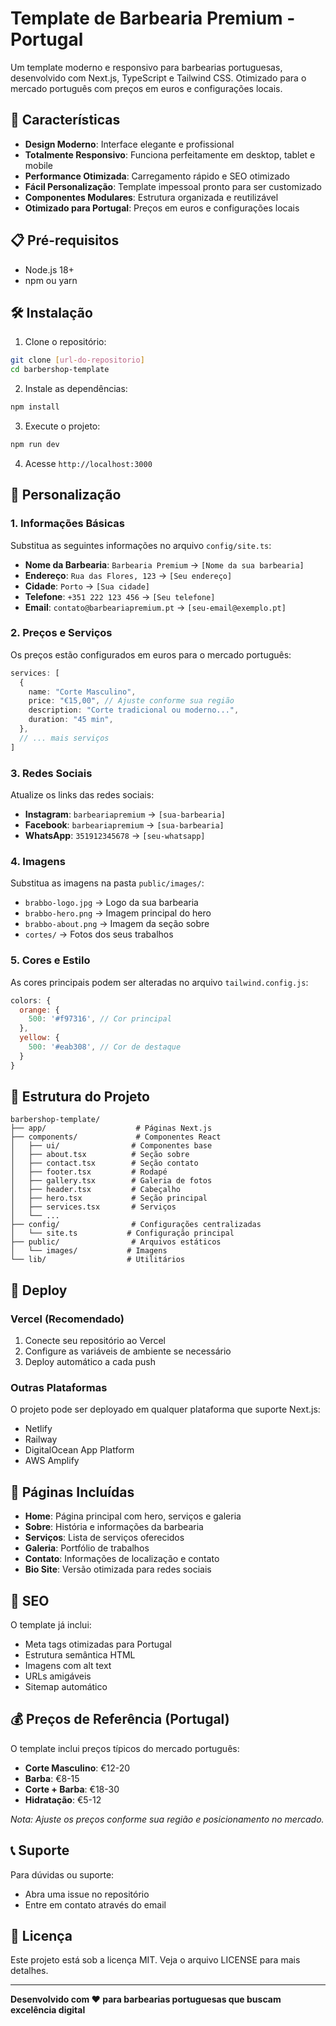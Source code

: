 # Template de Barbearia Premium - Portugal

Um template moderno e responsivo para barbearias portuguesas, desenvolvido com Next.js, TypeScript e Tailwind CSS. Otimizado para o mercado português com preços em euros e configurações locais.

## 🚀 Características

- **Design Moderno**: Interface elegante e profissional
- **Totalmente Responsivo**: Funciona perfeitamente em desktop, tablet e mobile
- **Performance Otimizada**: Carregamento rápido e SEO otimizado
- **Fácil Personalização**: Template impessoal pronto para ser customizado
- **Componentes Modulares**: Estrutura organizada e reutilizável
- **Otimizado para Portugal**: Preços em euros e configurações locais

## 📋 Pré-requisitos

- Node.js 18+ 
- npm ou yarn

## 🛠️ Instalação

1. Clone o repositório:
```bash
git clone [url-do-repositorio]
cd barbershop-template
```

2. Instale as dependências:
```bash
npm install
```

3. Execute o projeto:
```bash
npm run dev
```

4. Acesse `http://localhost:3000`

## 🎨 Personalização

### 1. Informações Básicas

Substitua as seguintes informações no arquivo `config/site.ts`:

- **Nome da Barbearia**: `Barbearia Premium` → `[Nome da sua barbearia]`
- **Endereço**: `Rua das Flores, 123` → `[Seu endereço]`
- **Cidade**: `Porto` → `[Sua cidade]`
- **Telefone**: `+351 222 123 456` → `[Seu telefone]`
- **Email**: `contato@barbeariapremium.pt` → `[seu-email@exemplo.pt]`

### 2. Preços e Serviços

Os preços estão configurados em euros para o mercado português:

```typescript
services: [
  {
    name: "Corte Masculino",
    price: "€15,00", // Ajuste conforme sua região
    description: "Corte tradicional ou moderno...",
    duration: "45 min",
  },
  // ... mais serviços
]
```

### 3. Redes Sociais

Atualize os links das redes sociais:

- **Instagram**: `barbeariapremium` → `[sua-barbearia]`
- **Facebook**: `barbeariapremium` → `[sua-barbearia]`
- **WhatsApp**: `351912345678` → `[seu-whatsapp]`

### 4. Imagens

Substitua as imagens na pasta `public/images/`:

- `brabbo-logo.jpg` → Logo da sua barbearia
- `brabbo-hero.png` → Imagem principal do hero
- `brabbo-about.png` → Imagem da seção sobre
- `cortes/` → Fotos dos seus trabalhos

### 5. Cores e Estilo

As cores principais podem ser alteradas no arquivo `tailwind.config.js`:

```javascript
colors: {
  orange: {
    500: '#f97316', // Cor principal
  },
  yellow: {
    500: '#eab308', // Cor de destaque
  }
}
```

## 📁 Estrutura do Projeto

```
barbershop-template/
├── app/                    # Páginas Next.js
├── components/             # Componentes React
│   ├── ui/                # Componentes base
│   ├── about.tsx          # Seção sobre
│   ├── contact.tsx        # Seção contato
│   ├── footer.tsx         # Rodapé
│   ├── gallery.tsx        # Galeria de fotos
│   ├── header.tsx         # Cabeçalho
│   ├── hero.tsx           # Seção principal
│   ├── services.tsx       # Serviços
│   └── ...
├── config/                # Configurações centralizadas
│   └── site.ts           # Configuração principal
├── public/                # Arquivos estáticos
│   └── images/           # Imagens
└── lib/                  # Utilitários
```

## 🚀 Deploy

### Vercel (Recomendado)

1. Conecte seu repositório ao Vercel
2. Configure as variáveis de ambiente se necessário
3. Deploy automático a cada push

### Outras Plataformas

O projeto pode ser deployado em qualquer plataforma que suporte Next.js:
- Netlify
- Railway
- DigitalOcean App Platform
- AWS Amplify

## 📱 Páginas Incluídas

- **Home**: Página principal com hero, serviços e galeria
- **Sobre**: História e informações da barbearia
- **Serviços**: Lista de serviços oferecidos
- **Galeria**: Portfólio de trabalhos
- **Contato**: Informações de localização e contato
- **Bio Site**: Versão otimizada para redes sociais

## 🎯 SEO

O template já inclui:
- Meta tags otimizadas para Portugal
- Estrutura semântica HTML
- Imagens com alt text
- URLs amigáveis
- Sitemap automático

## 💰 Preços de Referência (Portugal)

O template inclui preços típicos do mercado português:

- **Corte Masculino**: €12-20
- **Barba**: €8-15
- **Corte + Barba**: €18-30
- **Hidratação**: €5-12

*Nota: Ajuste os preços conforme sua região e posicionamento no mercado.*

## 📞 Suporte

Para dúvidas ou suporte:
- Abra uma issue no repositório
- Entre em contato através do email

## 📄 Licença

Este projeto está sob a licença MIT. Veja o arquivo LICENSE para mais detalhes.

---

**Desenvolvido com ❤️ para barbearias portuguesas que buscam excelência digital**

